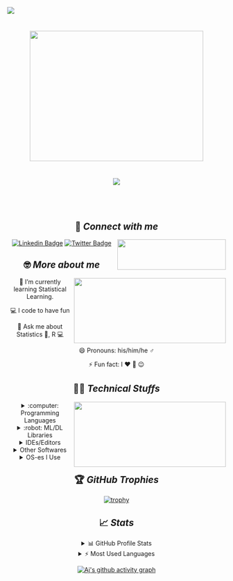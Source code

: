 <!--<h1 align = "center"><img src="https://media.giphy.com/media/ZE6QOgFiv1FSGd7qXb/giphy.gif" height="300" width="400" ></h1>-->
![](https://komarev.com/ghpvc/?username=ArkaB-DS&color=brightgreen&style=plastic)
<h1 align = "center"><img src="https://media.giphy.com/media/PRVDslxfTmwXkLinrk/giphy.gif" height="300" width="400" ></h1>
<div align="center" width="50">

<h1 align="center">
  <a href="https://git.io/typing-svg">
    <img src="https://readme-typing-svg.demolab.com/?lines=Hi!;Welcome+to+my+GitHub+profile!;I'm+Arkajyoti+Bhattacharjee;aka+Aj.;I'm+a+2nd+year+Ph.D. +student;in+Statistics;at+The+Ohio+State+University.;&center=true&size=25&font=BioRhyme&color=0A85B3&width=600">
  </a>
</h1>
  
<!--<img src="https://media.giphy.com/media/yoJC2A59OCZHs1LXvW/giphy.gif" width="300" height="150"/>-->

<!--### I'm *Arkajyoti Bhattacharjee* 😎 aka ***AJ*** 😁
### Welcome to my profile! 😍 ![](https://komarev.com/ghpvc/?username=ArkaB-DS&color=brightgreen&style=plastic)
  I am currently a 1st year Ph.D. student in **Statistics** at *The Ohio State University*.-->
<br><br>

  ## :link:  *Connect with me*

<img align="right" src="https://media.giphy.com/media/ftkU3vnQLeAoKcKxas/giphy.gif" width="250" height="70">

[![Linkedin Badge](https://img.shields.io/badge/LinkedIn-0077B5?style=for-the-badge&logo=linkedin&logoColor=white)](https://www.linkedin.com/in/arkajyoti-aj/)
[![Twitter Badge](https://img.shields.io/badge/-Twitter-1DA1F2?style=for-the-badge&logo=twitter&logoColor=white)](https://twitter.com/ArkajyotiBhat10)



## 🤓 *More about me*

<img align="right" src="https://media.giphy.com/media/HUplkVCPY7jTW/giphy.gif" width="350" height="150">
  
🌱 I’m currently learning Statistical Learning.
  
💻 I code to have fun 
  
💬 Ask me about Statistics 📖, R 💻
  
😄 Pronouns: his/him/he ♂️
  
⚡ Fun fact: I ❤️ 🍨 😉
  
## 👨‍💻 *Technical Stuffs*

<img align="right" src="https://media.giphy.com/media/2sMOUSy658zgS1CjY7/giphy.gif" width="350" height="150">

<details>
  <summary> :computer: Programming Languages </summary>
<br/>  
  
[![R Badge](https://img.shields.io/badge/R-276DC3?style=for-the-badge&logo=r&logoColor=white)]() 
[![C Badge](https://img.shields.io/badge/C-00599C?style=for-the-badge&logo=c&logoColor=white)]()
[![Python badge](	https://img.shields.io/badge/Python-14354C?style=for-the-badge&logo=python&logoColor=white)]()
  
<br/>
</details>  
 
<details>
<summary> :robot: ML/DL Libraries </summary>
<br/>
  
[![Keras badge](https://img.shields.io/badge/Keras-%23D00000.svg?style=for-the-badge&logo=Keras&logoColor=white)]()
[![Pandas badge](https://img.shields.io/badge/pandas-%23150458.svg?style=for-the-badge&logo=pandas&logoColor=white)]()
[![Numpy badge](https://img.shields.io/badge/numpy-%23013243.svg?style=for-the-badge&logo=numpy&logoColor=white)]()

<br/>
</details>

<details>
<summary> IDEs/Editors </summary>
<br/>
  
<img alt="Visual Studio Code" src="https://img.shields.io/badge/Visual Studio Code-0078d7.svg?style=for-the-badge&logo=visual-studio-code&logoColor=white"/>

<br/>
</details>

<details>  
<summary> Other Softwares </summary>
<br/>
  
[![Jupyter Badge](https://img.shields.io/badge/Jupyter-F37626.svg?&style=for-the-badge&logo=Jupyter&logoColor=white)]()
[![Anaconda Badge](https://img.shields.io/badge/conda-342B029.svg?&style=for-the-badge&logo=anaconda&logoColor=white)]()
[![MS Word](https://img.shields.io/badge/Microsoft_Word-2B579A?style=for-the-badge&logo=microsoft-word&logoColor=white)]()
[![MS Excel](	https://img.shields.io/badge/Microsoft_Excel-217346?style=for-the-badge&logo=microsoft-excel&logoColor=white)]()
[![Latex Badge](https://img.shields.io/badge/latex%20-%23008080.svg?&style=for-the-badge&logo=latex&logoColor=white)]()

<br/>
</details>

<details>  
<summary> OS-es I Use </summary>
<br/>
  
[![Computer OS](https://img.shields.io/badge/Windows-0078D6?style=for-the-badge&logo=windows&logoColor=white)]()

<br/>
</details>
  
## 🏆 *GitHub Trophies*

[![trophy](https://github-profile-trophy.vercel.app/?username=ArkaB-DS&theme=nord&column=7)](https://github.com/ryo-ma/github-profile-trophy)

## 📈  *Stats* 

<details>
<summary> 📊 GitHub Profile Stats</summary>
<br/>
  
[![Arkajyoti's Github Stats](https://github-readme-stats.vercel.app/api?username=ArkaB-DS&theme=blue-green&count_private=TRUE&show_icons=true)]()

<br/>
</details>

<details>
<summary> ⚡ Most Used Languages </summary>
<br/>
  
[![Top Languages Stats](https://github-readme-stats.vercel.app/api/top-langs/?username=ArkaB-DS&theme=midnight-purple)]()
  
<br/>
</details>

<!--## 🗂️ Highlight Projects

<a href="https://github.com/Zhenye-Na/DA-RNN">
  <img align="center" src="https://github-readme-stats.vercel.app/api/pin/?username=zhenye-na&repo=DA-RNN&show_icons=true&line_height=27&title_color=6aa6f8&text_color=8a919a&icon_color=6aa6f8&bg_color=22272e" alt="DA-RNN" />
</a>

<a href="https://github.com/Zhenye-Na/crnn-pytorch">
  <img align="center" src="https://github-readme-stats.vercel.app/api/pin/?username=zhenye-na&repo=crnn-pytorch&show_icons=true&line_height=27&title_color=6aa6f8&text_color=8a919a&icon_color=6aa6f8&bg_color=22272e" alt="crnn-pytorch" />
</a> -->

<!--<a href="https://github.com/ArkaB-DS/github-readme-activity-graph"><img alt="AJ's Activity Graph" src="https://activity-graph.herokuapp.com/graph?username=ArkaB-DS&bg_color=1F222E&color=F8D866&line=F85D7F&point=FFFFFF&hide_border=true"/></a>-->
[![Aj's github activity graph](https://github-readme-activity-graph.vercel.app/graph?username=ArkaB-DS&theme=github-compact)](https://github.com/ArkaB-DS/github-readme-activity-graph)
